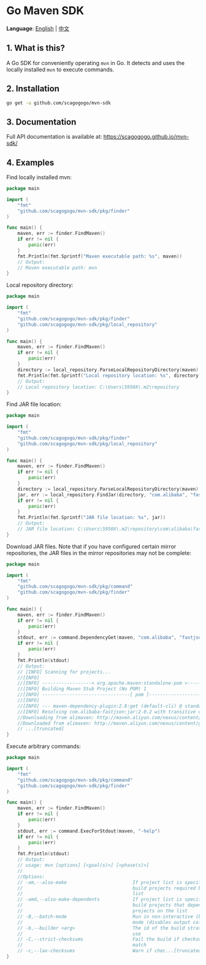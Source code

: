 # Go Maven SDK

**Language**: [English](README.md) | [中文](README.zh.md)

## 1. What is this?

A Go SDK for conveniently operating `mvn` in Go. It detects and uses the locally installed `mvn` to execute commands.

## 2. Installation

```bash
go get -u github.com/scagogogo/mvn-sdk
```

## 3. Documentation

Full API documentation is available at: https://scagogogo.github.io/mvn-sdk/

## 4. Examples

Find locally installed mvn:

```go
package main

import (
	"fmt"
	"github.com/scagogogo/mvn-sdk/pkg/finder"
)

func main() {
	maven, err := finder.FindMaven()
	if err != nil {
		panic(err)
	}
	fmt.Println(fmt.Sprintf("Maven executable path: %s", maven))
	// Output:
	// Maven executable path: mvn
}
```

Local repository directory:

```go
package main

import (
	"fmt"
	"github.com/scagogogo/mvn-sdk/pkg/finder"
	"github.com/scagogogo/mvn-sdk/pkg/local_repository"
)

func main() {
	maven, err := finder.FindMaven()
	if err != nil {
		panic(err)
	}
	directory := local_repository.ParseLocalRepositoryDirectory(maven)
	fmt.Println(fmt.Sprintf("Local repository location: %s", directory))
	// Output:
	// Local repository location: C:\Users\5950X\.m2\repository
}
```

Find JAR file location:

```go
package main

import (
	"fmt"
	"github.com/scagogogo/mvn-sdk/pkg/finder"
	"github.com/scagogogo/mvn-sdk/pkg/local_repository"
)

func main() {
	maven, err := finder.FindMaven()
	if err != nil {
		panic(err)
	}
	directory := local_repository.ParseLocalRepositoryDirectory(maven)
	jar, err := local_repository.FindJar(directory, "com.alibaba", "fastjson", "2.0.2")
	if err != nil {
		panic(err)
	}
	fmt.Println(fmt.Sprintf("JAR file location: %s", jar))
	// Output:
	// JAR file location: C:\Users\5950X\.m2\repository\com\alibaba\fastjson\2.0.2\fastjson-2.0.2.jar
}
```

Download JAR files. Note that if you have configured certain mirror repositories, the JAR files in the mirror repositories may not be complete:

```go
package main

import (
	"fmt"
	"github.com/scagogogo/mvn-sdk/pkg/command"
	"github.com/scagogogo/mvn-sdk/pkg/finder"
)

func main() {
	maven, err := finder.FindMaven()
	if err != nil {
		panic(err)
	}
	stdout, err := command.DependencyGet(maven, "com.alibaba", "fastjson", "2.0.2")
	if err != nil {
		panic(err)
	}
	fmt.Println(stdout)
	// Output:
	// [INFO] Scanning for projects...
	//[INFO]
	//[INFO] ------------------< org.apache.maven:standalone-pom >-------------------
	//[INFO] Building Maven Stub Project (No POM) 1
	//[INFO] --------------------------------[ pom ]---------------------------------
	//[INFO]
	//[INFO] --- maven-dependency-plugin:2.8:get (default-cli) @ standalone-pom ---
	//[INFO] Resolving com.alibaba:fastjson:jar:2.0.2 with transitive dependencies
	//Downloading from alimaven: http://maven.aliyun.com/nexus/content/groups/public/com/alibaba/fastjson/1.2.80/fastjson-1.2.80.pom
	//Downloaded from alimaven: http://maven.aliyun.com/nexus/content/groups/public/com/alibaba/fastjson/1.2.80/fastjson-1.2.80.pom (10 kB at 24 kB/s)
	// ...[truncated]
}
```

Execute arbitrary commands:

```go
package main

import (
	"fmt"
	"github.com/scagogogo/mvn-sdk/pkg/command"
	"github.com/scagogogo/mvn-sdk/pkg/finder"
)

func main() {
	maven, err := finder.FindMaven()
	if err != nil {
		panic(err)
	}
	stdout, err := command.ExecForStdout(maven, "-help")
	if err != nil {
		panic(err)
	}
	fmt.Println(stdout)
	// Output:
	// usage: mvn [options] [<goal(s)>] [<phase(s)>]
	//
	//Options:
	// -am,--also-make                        If project list is specified, also
	//                                        build projects required by the
	//                                        list
	// -amd,--also-make-dependents            If project list is specified, also
	//                                        build projects that depend on
	//                                        projects on the list
	// -B,--batch-mode                        Run in non-interactive (batch)
	//                                        mode (disables output color)
	// -b,--builder <arg>                     The id of the build strategy to
	//                                        use
	// -C,--strict-checksums                  Fail the build if checksums don't
	//                                        match
	// -c,--lax-checksums                     Warn if chec...[truncated]
}